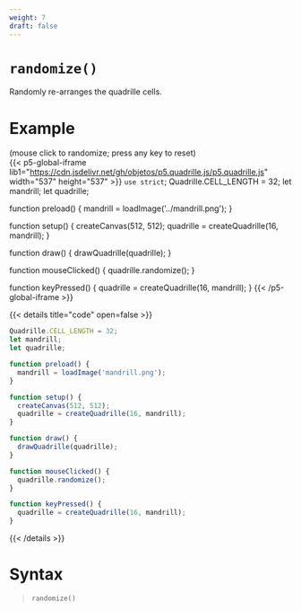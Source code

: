 ```yaml
---
weight: 7
draft: false
---
```


# `randomize()`

Randomly re-arranges the quadrille cells.

# Example

(mouse click to randomize; press any key to reset)\
{{< p5-global-iframe lib1="https://cdn.jsdelivr.net/gh/objetos/p5.quadrille.js/p5.quadrille.js" width="537" height="537" >}}
`use strict`;
Quadrille.CELL_LENGTH = 32;
let mandrill;
let quadrille;

function preload() {
  mandrill = loadImage('../mandrill.png');
}

function setup() {
  createCanvas(512, 512);
  quadrille = createQuadrille(16, mandrill);
}

function draw() {
  drawQuadrille(quadrille);
}

function mouseClicked() {
  quadrille.randomize();
}

function keyPressed() {
  quadrille = createQuadrille(16, mandrill);
}
{{< /p5-global-iframe >}}

{{< details title="code" open=false >}}
```js
Quadrille.CELL_LENGTH = 32;
let mandrill;
let quadrille;

function preload() {
  mandrill = loadImage('mandrill.png');
}

function setup() {
  createCanvas(512, 512);
  quadrille = createQuadrille(16, mandrill);
}

function draw() {
  drawQuadrille(quadrille);
}

function mouseClicked() {
  quadrille.randomize();
}

function keyPressed() {
  quadrille = createQuadrille(16, mandrill);
}
```
{{< /details >}}

# Syntax

> `randomize()`